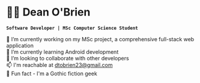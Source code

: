 # 👨‍💻 Dean O'Brien

**`Software Developer | MSc Computer Science Student`**

🧪 I’m currently working on my MSc project, a comprehensive full-stack web application<br>
🤖 I’m currently learning Android development<br>
👯 I’m looking to collaborate with other developers<br>
📫 I'm reachable at dtobrien23@gmail.com<br>
📖 Fun fact - I'm a Gothic fiction geek<br>
